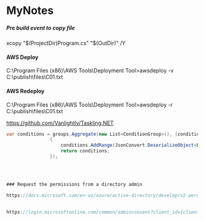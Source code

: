 # MyNotes
##### Pre build event to copy file
xcopy "$(ProjectDir)Program.cs" "$(OutDir)" /Y


#### AWS Deploy
C:\Program Files (x86)\AWS Tools\Deployment Tool>awsdeploy -v C:\publish\files\C01.txt

#### AWS Redeploy
C:\Program Files (x86)\AWS Tools\Deployment Tool>awsdeploy -r C:\publish\files\C01.txt



https://github.com/Vanlightly/Taskling.NET

```c#
var conditions = groups.Aggregate(new List<ConditionGroup>(), (conditions, group) =>
                {
                    conditions.AddRange(JsonConvert.DeserializeObject<List<ConditionGroup>>(group.Conditions));
                    return conditions;
                }); 


   
   
### Request the permissions from a directory admin

https://docs.microsoft.com/en-us/azure/active-directory/develop/v2-permissions-and-consent#request-the-permissions-from-a-directory-admin                
                
                
https://login.microsoftonline.com/common/adminconsent?client_id={client-id}
